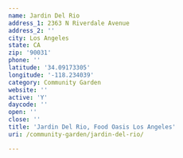 ```yaml
---
name: Jardin Del Rio
address_1: 2363 N Riverdale Avenue
address_2: ''
city: Los Angeles
state: CA
zip: '90031'
phone: ''
latitude: '34.09173305'
longitude: '-118.234039'
category: Community Garden
website: ''
active: 'Y'
daycode: ''
open: ''
close: ''
title: 'Jardin Del Rio, Food Oasis Los Angeles'
uri: /community-garden/jardin-del-rio/

---
```


